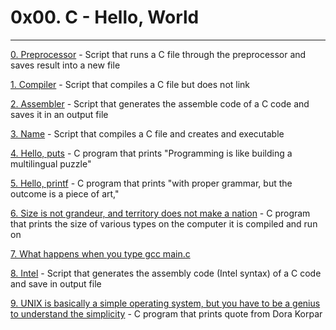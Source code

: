 # 0x00. C - Hello, World
----------
[0. Preprocessor](./0-preprocessor) - Script that runs a C file through the preprocessor and saves result into a new file

[1. Compiler](./1-compiler) - Script that compiles a C file but does not link

[2. Assembler](./2-assembler) - Script that generates the assemble code of a C code and saves it in an output file

[3. Name](./3-name) - Script that compiles a C file and creates and executable

[4. Hello, puts](./4-puts.c) - C program that prints "Programming is like building a multilingual puzzle"

[5. Hello, printf](./5-printf.c) - C program that prints "with proper grammar, but the outcome is a piece of art,"

[6. Size is not grandeur, and territory does not make a nation](./size.c) - C program that prints the size of various types on the computer it is compiled and run on

[7. What happens when you type gcc main.c](https://medium.com/@thomasgraeff/what-happens-when-you-type-gcc-main-c-5ce799d7fc74)

[8. Intel](./100-intel) - Script that generates the assembly code (Intel syntax) of a C code and save in output file

[9. UNIX is basically a simple operating system, but you have to be a genius to understand the simplicity](./101-quote.c) - C program that prints quote from Dora Korpar
